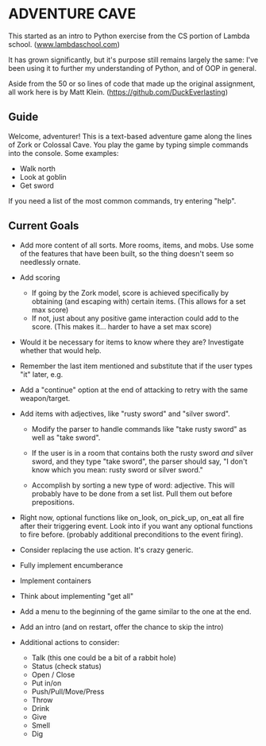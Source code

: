 # ADVENTURE CAVE

This started as an intro to Python exercise from the CS portion of Lambda school. (www.lambdaschool.com)

It has grown significantly, but it's purpose still remains largely the same: I've been using it to further my understanding of Python, and of OOP in general.

Aside from the 50 or so lines of code that made up the original assignment, all work here is by Matt Klein. (https://github.com/DuckEverlasting)

## Guide
Welcome, adventurer! This is a text-based adventure game along the lines of Zork or Colossal Cave. You play the game by typing simple commands into the console. Some examples:
* Walk north
* Look at goblin
* Get sword

If you need a list of the most common commands, try entering "help".

## Current Goals

* Add more content of all sorts. More rooms, items, and mobs. Use some of the features that have been built, so the thing doesn't seem so needlessly ornate.

* Add scoring
    - If going by the Zork model, score is achieved specifically by obtaining (and escaping with) certain items. (This allows for a set max score)
    - If not, just about any positive game interaction could add to the score. (This makes it... harder to have a set max score)

* Would it be necessary for items to know where they are? Investigate whether that would help.

* Remember the last item mentioned and substitute that if the user types
"it" later, e.g.

* Add a "continue" option at the end of attacking to retry with the same weapon/target.

* Add items with adjectives, like "rusty sword" and "silver sword".

    - Modify the parser to handle commands like "take rusty sword" as well as "take sword".

    - If the user is in a room that contains both the rusty sword _and_ silver sword, and they type "take sword", the parser should say, "I don't know which you mean: rusty sword or silver sword."
    
    - Accomplish by sorting a new type of word: adjective. This will probably have to be done from a set list. Pull them out before prepositions.

* Right now, optional functions like on_look, on_pick_up, on_eat all fire after their triggering event. Look into if you want any optional functions to fire before. (probably additional preconditions to the event firing).

* Consider replacing the use action. It's crazy generic.

* Fully implement encumberance

* Implement containers

* Think about implementing "get all"

* Add a menu to the beginning of the game similar to the one at the end.

* Add an intro (and on restart, offer the chance to skip the intro)

* Additional actions to consider:
    - Talk (this one could be a bit of a rabbit hole)
    - Status (check status)
    - Open / Close
    - Put in/on
    - Push/Pull/Move/Press
    - Throw
    - Drink
    - Give
    - Smell
    - Dig
